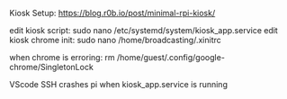 Kiosk Setup: https://blog.r0b.io/post/minimal-rpi-kiosk/

edit kiosk script: sudo nano /etc/systemd/system/kiosk_app.service
edit kiosk chrome init: sudo nano /home/broadcasting/.xinitrc

when chrome is erroring:
rm /home/guest/.config/google-chrome/SingletonLock

VScode SSH crashes pi when kiosk_app.service is running
